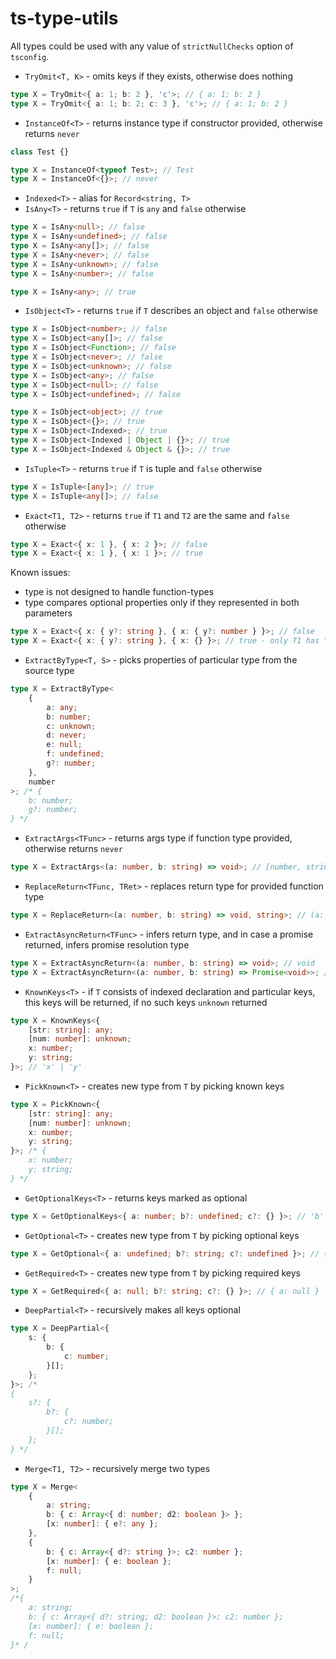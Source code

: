# ts-type-utils

All types could be used with any value of `strictNullChecks` option of `tsconfig`.

-   `TryOmit<T, K>` - omits keys if they exists, otherwise does nothing

```ts
type X = TryOmit<{ a: 1; b: 2 }, 'c'>; // { a: 1; b: 2 }
type X = TryOmit<{ a: 1; b: 2; c: 3 }, 'c'>; // { a: 1; b: 2 }
```

-   `InstanceOf<T>` - returns instance type if constructor provided, otherwise returns `never`

```ts
class Test {}

type X = InstanceOf<typeof Test>; // Test
type X = InstanceOf<{}>; // never
```

-   `Indexed<T>` - alias for `Record<string, T>`
-   `IsAny<T>` - returns `true` if `T` is `any` and `false` otherwise

```ts
type X = IsAny<null>; // false
type X = IsAny<undefined>; // false
type X = IsAny<any[]>; // false
type X = IsAny<never>; // false
type X = IsAny<unknown>; // false
type X = IsAny<number>; // false

type X = IsAny<any>; // true
```

-   `IsObject<T>` - returns `true` if `T` describes an object and `false` otherwise

```ts
type X = IsObject<number>; // false
type X = IsObject<any[]>; // false
type X = IsObject<Function>; // false
type X = IsObject<never>; // false
type X = IsObject<unknown>; // false
type X = IsObject<any>; // false
type X = IsObject<null>; // false
type X = IsObject<undefined>; // false

type X = IsObject<object>; // true
type X = IsObject<{}>; // true
type X = IsObject<Indexed>; // true
type X = IsObject<Indexed | Object | {}>; // true
type X = IsObject<Indexed & Object & {}>; // true
```

-   `IsTuple<T>` - returns `true` if `T` is tuple and `false` otherwise

```ts
type X = IsTuple<[any]>; // true
type X = IsTuple<any[]>; // false
```

-   `Exact<T1, T2>` - returns `true` if `T1` and `T2` are the same and `false` otherwise

```ts
type X = Exact<{ x: 1 }, { x: 2 }>; // false
type X = Exact<{ x: 1 }, { x: 1 }>; // true
```

Known issues:

-   type is not designed to handle function-types
-   type compares optional properties only if they represented in both parameters

```ts
type X = Exact<{ x: { y?: string }, { x: { y?: number } }>; // false
type X = Exact<{ x: { y?: string }, { x: {} }>; // true - only T1 has "y" key and it's optional
```

-   `ExtractByType<T, S>` - picks properties of particular type from the source type

```ts
type X = ExtractByType<
    {
        a: any;
        b: number;
        c: unknown;
        d: never;
        e: null;
        f: undefined;
        g?: number;
    },
    number
>; /* {
    b: number;
    g?: number;
} */
```

-   `ExtractArgs<TFunc>` - returns args type if function type provided, otherwise returns `never`

```ts
type X = ExtractArgs<(a: number, b: string) => void>; // [number, string]
```

-   `ReplaceReturn<TFunc, TRet>` - replaces return type for provided function type

```ts
type X = ReplaceReturn<(a: number, b: string) => void, string>; // (a: number, b: string) => string
```

-   `ExtractAsyncReturn<TFunc>` - infers return type, and in case a promise returned, infers promise resolution type

```ts
type X = ExtractAsyncReturn<(a: number, b: string) => void>; // void
type X = ExtractAsyncReturn<(a: number, b: string) => Promise<void>>; // void
```

-   `KnownKeys<T>` - if `T` consists of indexed declaration and particular keys, this keys will be returned, if no such keys `unknown` returned

```ts
type X = KnownKeys<{
    [str: string]: any;
    [num: number]: unknown;
    x: number;
    y: string;
}>; // 'x' | 'y'
```

-   `PickKnown<T>` - creates new type from `T` by picking known keys

```ts
type X = PickKnown<{
    [str: string]: any;
    [num: number]: unknown;
    x: number;
    y: string;
}>; /* {
    x: number;
    y: string;
} */
```

-   `GetOptionalKeys<T>` - returns keys marked as optional

```ts
type X = GetOptionalKeys<{ a: number; b?: undefined; c?: {} }>; // 'b' | 'c'
```

-   `GetOptional<T>` - creates new type from `T` by picking optional keys

```ts
type X = GetOptional<{ a: undefined; b?: string; c?: undefined }>; // { b?: string; c?: undefined }
```

-   `GetRequired<T>` - creates new type from `T` by picking required keys

```ts
type X = GetRequired<{ a: null; b?: string; c?: {} }>; // { a: null }
```

-   `DeepPartial<T>` - recursively makes all keys optional

```ts
type X = DeepPartial<{
    s: {
        b: {
            c: number;
        }[];
    };
}>; /*
{
    s?: {
        b?: {
            c?: number;
        }[];
    };
} */
```

-   `Merge<T1, T2>` - recursively merge two types

```ts
type X = Merge<
    {
        a: string;
        b: { c: Array<{ d: number; d2: boolean }> };
        [x: number]: { e?: any };
    },
    {
        b: { c: Array<{ d?: string }>; c2: number };
        [x: number]: { e: boolean };
        f: null;
    }
>;
/*{
    a: string;
    b: { c: Array<{ d?: string; d2: boolean }>; c2: number };
    [x: number]: { e: boolean };
    f: null;
}* /
```
